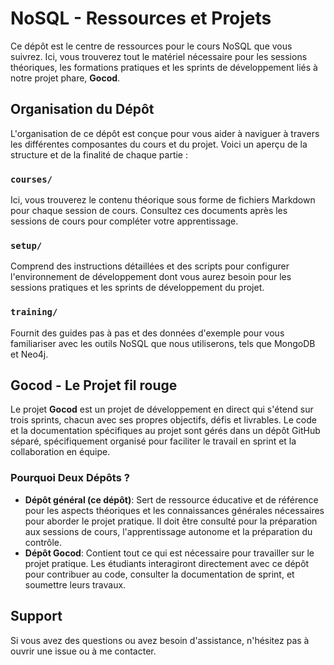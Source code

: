 # NoSQL - Ressources et Projets

Ce dépôt est le centre de ressources pour le cours NoSQL que vous suivrez. Ici, vous trouverez tout le matériel nécessaire pour les sessions théoriques, les formations pratiques et les sprints de développement liés à notre projet phare, **Gocod**.

## Organisation du Dépôt

L'organisation de ce dépôt est conçue pour vous aider à naviguer à travers les différentes composantes du cours et du projet. Voici un aperçu de la structure et de la finalité de chaque partie :

### `courses/`
Ici, vous trouverez le contenu théorique sous forme de fichiers Markdown pour chaque session de cours. Consultez ces documents après les sessions de cours pour compléter votre apprentissage.

### `setup/`
Comprend des instructions détaillées et des scripts pour configurer l'environnement de développement dont vous aurez besoin pour les sessions pratiques et les sprints de développement du projet.

### `training/`
Fournit des guides pas à pas et des données d'exemple pour vous familiariser avec les outils NoSQL que nous utiliserons, tels que MongoDB et Neo4j.

## Gocod - Le Projet fil rouge

Le projet **Gocod** est un projet de développement en direct qui s'étend sur trois sprints, chacun avec ses propres objectifs, défis et livrables. Le code et la documentation spécifiques au projet sont gérés dans un dépôt GitHub séparé, spécifiquement organisé pour faciliter le travail en sprint et la collaboration en équipe.

### Pourquoi Deux Dépôts ?

- **Dépôt général (ce dépôt)**: Sert de ressource éducative et de référence pour les aspects théoriques et les connaissances générales nécessaires pour aborder le projet pratique. Il doit être consulté pour la préparation aux sessions de cours, l'apprentissage autonome et la préparation du contrôle.
- **Dépôt Gocod**: Contient tout ce qui est nécessaire pour travailler sur le projet pratique. Les étudiants interagiront directement avec ce dépôt pour contribuer au code, consulter la documentation de sprint, et soumettre leurs travaux.



## Support

Si vous avez des questions ou avez besoin d'assistance, n'hésitez pas à ouvrir une issue ou à me contacter.

